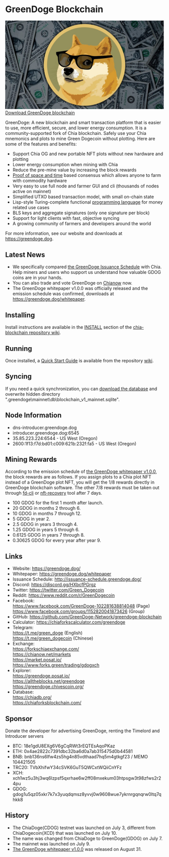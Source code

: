 # GreenDoge Blockchain
![image](https://github.com/GreenDoge-Network/greendoge-blockchain/blob/96981368b3949a91b836e8c01dca3b3ba0207d50/greendoge.jpg)
[Download GreenDoge blockchain](https://github.com/GreenDoge-Network/greendoge-blockchain/releases)

GreenDoge: A new blockchain and smart transaction platform that is easier to use, more efficient, secure, and lower energy consumption. It is a community-supported fork of Chia blockchain. Safely use your Chia mnemonics and plots to mine Green Dogecoin without plotting. Here are some of the features and benefits:
* Support Chia OG and new portable NFT plots without new hardware and plotting
* Lower energy consumption when mining with Chia
* Reduce the pre-mine value by increasing the block rewards
* [Proof of space and time](https://docs.google.com/document/d/1tmRIb7lgi4QfKkNaxuKOBHRmwbVlGL4f7EsBDr_5xZE/edit) based consensus which allows anyone to farm with commodity hardware
* Very easy to use full node and farmer GUI and cli (thousands of nodes active on mainnet)
* Simplified UTXO based transaction model, with small on-chain state
* Lisp-style Turing-complete functional [programming language](https://chialisp.com/) for money related use cases
* BLS keys and aggregate signatures (only one signature per block)
* Support for light clients with fast, objective syncing
* A growing community of farmers and developers around the world

For more information, see our website and downloads at https://greendoge.dog.

## Latest News
- We specifically compared [the GreenDoge Issuance Schedule](https://docs.google.com/spreadsheets/d/e/2PACX-1vRRxSd9cvJlPSspm63RYWPzLk82jB4lPZZT9pg8pGLLHiwLZJvq2R26TncCBzQPWuK1GX0SaOUffzSL/pubhtml) with Chia. Help miners and users who support us understand how valuable GDOG coins are in your hands.
- You can also trade and vote GreenDoge on [Chianow](https://chianow.net/markets) now.
- The GreenDoge whitepaper v1.0.0 was officially released and the emission schedule was confirmed, downloads at https://greendoge.dog/whitepaper.

## Installing

Install instructions are available in the
[INSTALL](https://github.com/Chia-Network/chia-blockchain/wiki/INSTALL)
section of the
[chia-blockchain repository wiki](https://github.com/Chia-Network/chia-blockchain/wiki).

## Running

Once installed, a
[Quick Start Guide](https://github.com/Chia-Network/chia-blockchain/wiki/Quick-Start-Guide)
is available from the repository
[wiki](https://github.com/Chia-Network/chia-blockchain/wiki).

## Syncing
If you need a quick synchronization, you can [download the database](https://chiadb.org/) and overwrite hidden directory ".greendoge\mainnet\db\blockchain_v1_mainnet.sqlite".

## Node Information
- dns-introducer.greendoge.dog
- introducer.greendoge.dog:6545
- 35.85.223.224:6544 - US West (Oregon)
- 2600:1f13:f7d:bd01:c009:621b:232f:fa5 - US West (Oregon)

## Mining Rewards
According to the emission schedule of [the GreenDoge whitepaper v1.0.0](https://greendoge.dog/whitepaper), the block rewards are as follows. If you assign plots to a Chia plot NFT instead of a GreenDoge plot NFT, you will get the 1/8 rewards directly in GreenDoge blockchain software. The other 7/8 rewards must be taken out through [fd-cli](https://github.com/GreenDoge-Network/fd-cli) or [nft-recovery](https://alltheblocks.net/nft-recovery) tool after 7 days.
- 100 GDOG for the first 1 month after launch.
- 20 GDOG in months 2 through 6.
- 10 GDOG in months 7 through 12.
- 5 GDOG in year 2.
- 2.5 GDOG in years 3 through 4.
- 1.25 GDOG in years 5 through 6.
- 0.6125 GDOG in years 7 through 8.
- 0.30625 GDOG for every year after year 9.

## Links
- Website: https://greendoge.dog/ <br>
- Whitepaper: https://greendoge.dog/whitepaper <br>
- Issuance Schedule: http://issuance-schedule.greendoge.dog/ <br>
- Discord: https://discord.gg/HXbcfPGrgz <br>
- Twitter: https://twitter.com/Green_Dogecoin <br>
- Reddit: https://www.reddit.com/r/GreenDogecoin <br>
- Facebook: <br>
https://www.facebook.com/GreenDoge-102281638814048 (Page) <br>
https://www.facebook.com/groups/1152820041873426 (Group) <br>
- GitHub: https://github.com/GreenDoge-Network/greendoge-blockchain <br>
- Calculator: https://chiaforkscalculator.com/greendoge <br>
- Telegram: <br>
https://t.me/green_doge (English) <br>
https://t.me/green_dogecoin (Chinese) <br>
- Exchange: <br>
https://forkschiaexchange.com/ <br>
https://chianow.net/markets <br>
https://market.posat.io/ <br>
https://www.forks.green/trading/gdogxch <br>
- Explorer: <br>
https://greendoge.posat.io/ <br>
https://alltheblocks.net/greendoge <br>
https://greendoge.chivescoin.org/ <br>
- Database: <br>
https://chiadb.org/ <br>
https://chiaforksblockchain.com/

## Sponsor 
Donate the developer for advertising GreenDoge, renting the Timelord and Introducer servers
- BTC: 18e1gdU8EXg6V6gCqRWt3rEQTEsAqoPKaz
- ETH: 0x4ae2822c7391dbc32ba6d0a7ab315475d0b44581
- BNB: bnb136ns6lfw4zs5hg4n85vdthaad7hq5m4gtkgf23 / MEMO 104421505
- TRC20: TVbXhifwY34cSVK6GuT5QWCxtWQiiCnYFz
- XCH: xch1wz5u3hj3wq6lzpsf5qxrhae6w2ff08mxekum03htpsgw3t98zfws2r24pu
- GDOG: gdog1u5qz05xkr7k7x3yuqdqmsz8yvvj0w9608wue7ykrnrgqnqrw0ltq7qhkk8

## History
- The ChiaDoge(CDOG) testnet was launched on July 3, different from ChiaDogecoin(XCD) that was launched on July 10.
- The name was changed from ChiaDoge to GreenDoge(GDOG) on July 7.
- The mainnet was launched on July 9.
- [The GreenDoge whitepaper v1.0.0](https://greendoge.dog/whitepaper) was released on August 31.
